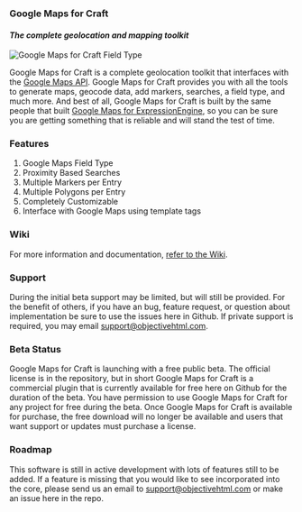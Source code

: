 ### Google Maps for Craft

#### *The complete geolocation and mapping toolkit*

![Google Maps for Craft Field Type](https://cloud.githubusercontent.com/assets/685027/3976016/ec67212a-2816-11e4-858c-378e9da4635d.png)

Google Maps for Craft is a complete geolocation toolkit that interfaces with the [Google Maps API](https://developers.google.com/maps/web/). Google Maps for Craft provides you with all the tools to generate maps, geocode data, add markers, searches, a field type, and much more. And best of all, Google Maps for Craft is built by the same people that built [Google Maps for ExpressionEngine](https://objectivehtml.com/google-maps), so you can be sure you are getting something that is reliable and will stand the test of time.

### Features

1. Google Maps Field Type
2. Proximity Based Searches
3. Multiple Markers per Entry
4. Multiple Polygons per Entry
5. Completely Customizable
6. Interface with Google Maps using template tags

### Wiki

For more information and documentation, [refer to the Wiki](https://github.com/objectivehtml/Google-Maps-for-Craft/wiki).

### Support

During the initial beta support may be limited, but will still be provided. For the benefit of others, if you have an bug, feature request, or question about implementation be sure to use the issues here in Github. If private support is required, you may email [support@objectivehtml.com](mailto:support@objectivehtml.com).

### Beta Status

Google Maps for Craft is launching with a free public beta. The official license is in the repository, but in short Google Maps for Craft is a commercial plugin that is currently available for free here on Github for the duration of the beta. You have permission to use Google Maps for Craft for any project for free during the beta. Once Google Maps for Craft is available for purchase, the free download will no longer be available and users that want support or updates must purchase a license.

### Roadmap

This software is still in active development with lots of features still to be added. If a feature is missing that you would like to see incorporated into the core, please send us an email to [support@objectivehtml.com](mailto:support@objectivehtml.com) or make an issue here in the repo.
